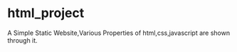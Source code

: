 # html_project
A Simple Static Website,Various Properties of html,css,javascript are shown through it.
